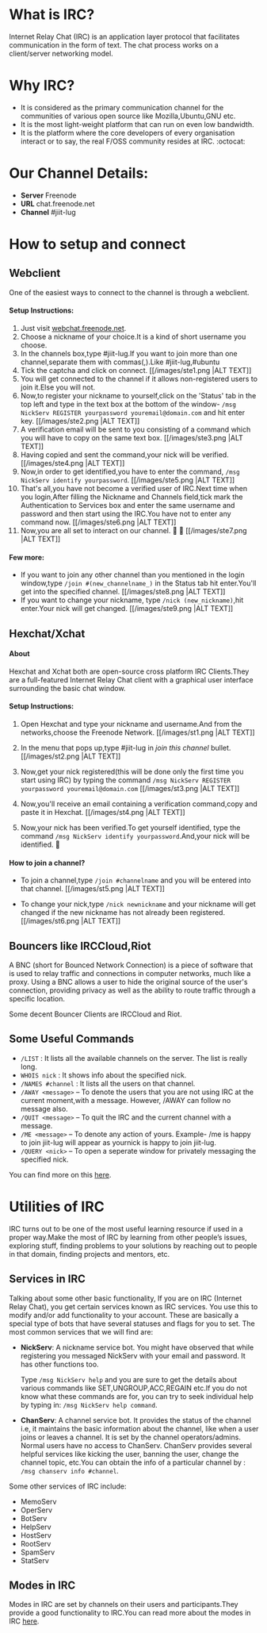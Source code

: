 # What is IRC?

Internet Relay Chat (IRC) is an application layer protocol that facilitates communication in the form of text. The chat process works on a client/server networking model.

# Why IRC?

* It is considered as the primary communication channel for the communities of various open source like Mozilla,Ubuntu,GNU etc.
* It is the most light-weight platform that can run on even low bandwidth.
* It is the platform where the core developers of every organisation interact or to say, the real F/OSS community resides at IRC. :octocat:

# Our Channel Details:

- **Server** Freenode
- **URL** chat.freenode.net
- **Channel** #jiit-lug

# How to setup and connect

## Webclient

One of the easiest ways to connect to the channel is through a webclient.

#### Setup Instructions:

1. Just visit [webchat.freenode.net](https://webchat.freenode.net/?channels=#jiit-lug).
2. Choose a nickname of your choice.It is a kind of short username you choose.
3. In the channels box,type #jiit-lug.If you want to join more than one channel,separate them with commas(,).Like #jiit-lug,#ubuntu
4. Tick the captcha and click on connect.
[[/images/ste1.png |ALT TEXT]]
5. You will get connected to the channel if it allows non-registered users to join it.Else you will not.
6. Now,to register your nickname to yourself,click on the 'Status' tab in the top left and type in the text box at the bottom of the window- `/msg NickServ REGISTER yourpassword youremail@domain.com` and hit enter key.
[[/images/ste2.png |ALT TEXT]]
7. A verification email will be sent to you consisting of a command which you will have to copy on the same text box.
[[/images/ste3.png |ALT TEXT]]
8. Having copied and sent the command,your nick will be verified.
[[/images/ste4.png |ALT TEXT]]
9. Now,in order to get identified,you have to enter the command, `/msg NickServ identify yourpassword`.
[[/images/ste5.png |ALT TEXT]]
10. That's all,you have not become a verified user of IRC.Next time when you login,After filling the Nickname and Channels field,tick mark the Authentication to Services box and enter the same username and password and then start using the IRC.You have not to enter any command now.
[[/images/ste6.png |ALT TEXT]]
11. Now,you are all set to interact on our channel. :tada: :tada:
[[/images/ste7.png |ALT TEXT]]

#### Few more:

*	If you want to join any other channel than you mentioned in the login window,type `/join #(new_channelname_)` in the Status tab hit enter.You'll get into the specified channel.
[[/images/ste8.png |ALT TEXT]]
*	If you want to change your nickname, type `/nick (new_nickname)`,hit enter.Your nick will get changed.
[[/images/ste9.png |ALT TEXT]]

## Hexchat/Xchat

#### About

Hexchat and Xchat both are open-source cross platform IRC Clients.They are a full-featured Internet Relay Chat client with a graphical user interface surrounding the basic chat window.

#### Setup Instructions:

1. Open Hexchat and type your nickname and username.And from the networks,choose the Freenode Network.
[[/images/st1.png |ALT TEXT]]

2. In the menu that pops up,type #jiit-lug in _join this channel_ bullet.
[[/images/st2.png |ALT TEXT]]

3. Now,get your nick registered(this will be done only the first time you start using IRC) by typing the command `/msg NickServ REGISTER yourpassword youremail@domain.com`
[[/images/st3.png |ALT TEXT]]

4. Now,you'll receive an email containing a verification command,copy and paste it in Hexchat.
[[/images/st4.png |ALT TEXT]]

5. Now,your nick has been verified.To get yourself identified, type the command `/msg NickServ identify yourpassword`.And,your nick will be identified. :tada:

#### How to join a channel?

* To join a channel,type `/join #channelname` and you will be entered into that channel.
[[/images/st5.png |ALT TEXT]]

* To change your nick,type `/nick newnickname` and your nickname will get changed if the new nickname has not already been registered.
[[/images/st6.png |ALT TEXT]]

## Bouncers like IRCCloud,Riot

A BNC (short for Bounced Network Connection) is a piece of software that is used to relay traffic and connections in computer networks, much like a proxy. Using a BNC allows a user to hide the original source of the user's connection, providing privacy as well as the ability to route traffic through a specific location.

Some decent Bouncer Clients are IRCCloud and Riot.

## Some Useful Commands

* `/LIST` : It lists all the available channels on the server. The list is really long.
* `WHOIS nick` : It shows info about the specified nick.
* `/NAMES #channel` : It lists all the users on that channel.
* `/AWAY <message>` – To denote the users that you are not using IRC at the current moment,with a message. However, /AWAY can follow no message also.
* `/QUIT <message>` – To quit the IRC and the current channel with a message.
* `/ME <message>` – To denote any action of yours. Example- /me is happy to join jiit-lug will appear as yournick is happy to join jiit-lug.
* `/QUERY <nick>` – To open a seperate window for privately messaging the specified nick.

You can find more on this [here](www.irchelp.org/faq/irctutorial.html).


# Utilities of IRC

IRC turns out to be one of the most useful learning resource if used in a proper way.Make the most of IRC by learning from other people’s issues, exploring stuff, finding problems to your solutions by reaching out to people in that domain, finding projects and mentors, etc.

## Services in IRC

Talking about some other basic functionality, If you are on IRC (Internet Relay Chat), you get certain services known as IRC services. You use this to modify and/or add  functionality to your account. These are basically a special type of bots that have several statuses and flags for you to set. The most common services that we will find are:

* **NickServ**: A nickname service bot. You might have observed that while registering you messaged NickServ with your email and password. It has other functions too.

	Type `/msg NickServ help` and you are sure to get the details about various commands like SET,UNGROUP,ACC,REGAIN etc.If you do not know what these commands are for, you can try to seek individual help by typing in: `/msg NickServ help command`.

* **ChanServ**: A channel service bot. It provides the status of the channel i.e, it maintains the basic information about the channel, like when a user joins or leaves a channel. It is set by the channel operators/admins. Normal users have no access to ChanServ. ChanServ provides several helpful services like kicking the user, banning the user, change the channel topic, etc.You can obtain the info of a particular channel by : `/msg chanserv info #channel`. 

Some other services of IRC include:

* MemoServ
* OperServ
* BotServ
* HelpServ
* HostServ
* RootServ
* SpamServ
* StatServ

## Modes in IRC

Modes in IRC are set by channels on their users and participants.They provide a good functionality to IRC.You can read more about the modes in IRC [here](http://docs.dal.net/docs/modes.html#2.18).

















